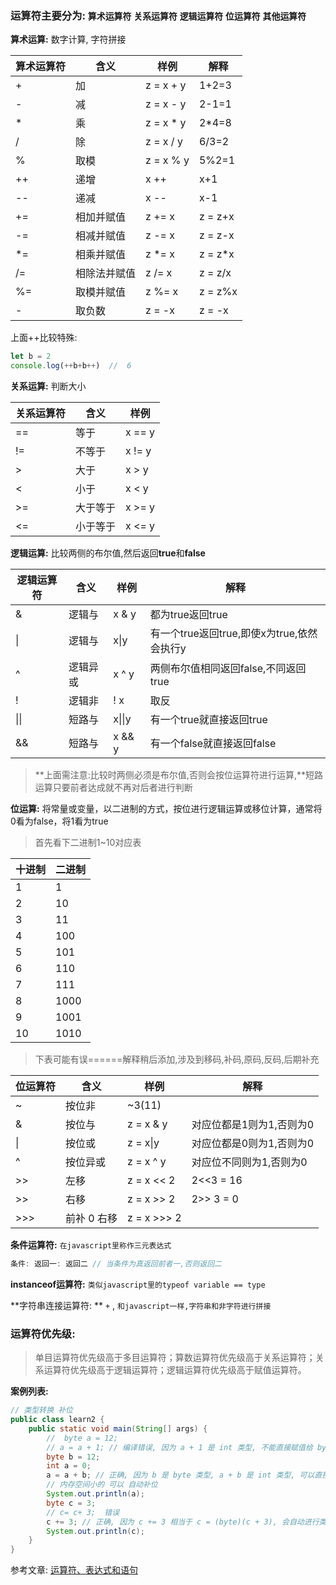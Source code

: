### 运算符主要分为: `算术运算符` `关系运算符` `逻辑运算符` `位运算符` `其他运算符`

**算术运算:** 数字计算, 字符拼接

| 算术运算符 | 含义         | 样例      | 解释    |
| ---------- | ------------ | --------- | ------- |
| +          | 加           | z = x + y | 1+2=3   |
| -          | 减           | z = x - y | 2-1=1   |
| *          | 乘           | z = x * y | 2*4=8   |
| /          | 除           | z = x / y | 6/3=2   |
| %          | 取模         | z = x % y | 5%2=1   |
| ++         | 递增         | x ++      | x+1     |
| --         | 递减         | x --      | x-1     |
| +=         | 相加并赋值   | z += x    | z = z+x |
| -=         | 相减并赋值   | z -= x    | z = z-x |
| *=         | 相乘并赋值   | z *= x    | z = z*x |
| /=         | 相除法并赋值 | z /= x    | z = z/x |
| %=         | 取模并赋值   | z %= x    | z = z%x |
| -          | 取负数       | z = -x    | z = -x  |

上面++比较特殊:

```javascript
let b = 2
console.log(++b+b++)  //  6
```

**关系运算:** 判断大小

| 关系运算符 | 含义     | 样例   |
| ---------- | -------- | ------ |
| ==         | 等于     | x == y |
| !=         | 不等于   | x != y |
| >          | 大于     | x > y  |
| <          | 小于     | x < y  |
| >=         | 大于等于 | x >= y |
| <=         | 小于等于 | x <= y |

**逻辑运算:** 比较两侧的布尔值,然后返回**true**和**false**

| 逻辑运算符 | 含义     | 样例   | 解释                                       |
| ---------- | -------- | ------ | ------------------------------------------ |
| &          | 逻辑与   | x & y  | 都为true返回true                           |
| \|         | 逻辑与   | x\|y   | 有一个true返回true,即使x为true,依然会执行y |
| ^          | 逻辑异或 | x ^ y  | 两侧布尔值相同返回false,不同返回true       |
| !          | 逻辑非   | ! x    | 取反                                       |
| \|\|       | 短路与   | x\|\|y | 有一个true就直接返回true                   |
| &&         | 短路与   | x && y | 有一个false就直接返回false                 |

> **上面需注意:比较时两侧必须是布尔值,否则会按位运算符进行运算,**短路运算只要前者达成就不再对后者进行判断

**位运算:** 将常量或变量，以二进制的方式，按位进行逻辑运算或移位计算，通常将0看为false，将1看为true

> 首先看下二进制1~10对应表

| 十进制 | 二进制 |
| ------ | ------ |
| 1      | 1      |
| 2      | 10     |
| 3      | 11     |
| 4      | 100    |
| 5      | 101    |
| 6      | 110    |
| 7      | 111    |
| 8      | 1000   |
| 9      | 1001   |
| 10     | 1010   |

>  下表可能有误======解释稍后添加,涉及到移码,补码,原码,反码,后期补充

| 位运算符 | 含义        | 样例        | 解释                     |
| -------- | ----------- | ----------- | ------------------------ |
| ~        | 按位非      | ~3(11)      |                          |
| &        | 按位与      | z = x & y   | 对应位都是1则为1,否则为0 |
| \|       | 按位或      | z = x\|y    | 对应位都是0则为1,否则为0 |
| ^        | 按位异或    | z = x ^ y   | 对应位不同则为1,否则为0  |
| >>       | 左移        | z = x << 2  | 2<<3 = 16                |
| >>       | 右移        | z = x >> 2  | 2>> 3 = 0                |
| >>>      | 前补 0 右移 | z = x >>> 2 |                          |

**条件运算符:**  `在javascript里称作三元表达式`

````java
条件: 返回一: 返回二 // 当条件为真返回前者一,否则返回二
````

**instanceof运算符:** `类似javascript里的typeof variable == type`

**字符串连接运算符: ** `+` , `和javascript一样,字符串和非字符进行拼接`

### 运算符优先级: 

> 单目运算符优先级高于多目运算符；算数运算符优先级高于关系运算符；关系运算符优先级高于逻辑运算符；逻辑运算符优先级高于赋值运算符。

**案例列表:**

```java
// 类型转换 补位
public class learn2 {
    public static void main(String[] args) {
        //  byte a = 12;
        // a = a + 1; // 编译错误, 因为 a + 1 是 int 类型, 不能直接赋值给 byte 类型
        byte b = 12;
        int a = 0;
        a = a + b; // 正确, 因为 b 是 byte 类型, a + b 是 int 类型, 可以直接赋值给 int 类型
        // 内存空间小的 可以 自动补位
        System.out.println(a);
        byte c = 3;
		// c= c+ 3;  错误
        c += 3; // 正确, 因为 c += 3 相当于 c = (byte)(c + 3), 会自动进行类型转换; 但是值超出127的话会丢失精度
        System.out.println(c);
    }
}
```



参考文章: [运算符、表达式和语句](https://developer.aliyun.com/article/1277813)